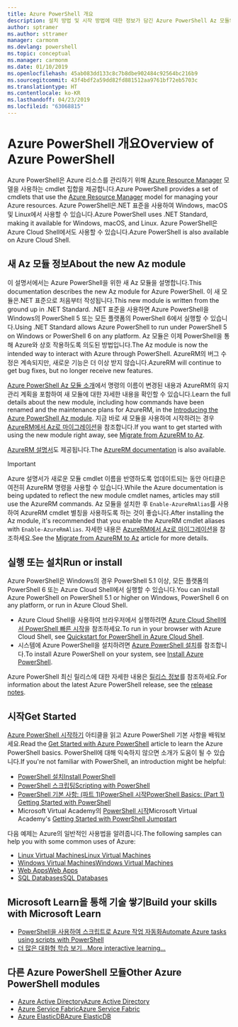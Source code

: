 ```yaml
---
title: Azure PowerShell 개요
description: 설치 방법 및 시작 방법에 대한 정보가 담긴 Azure PowerShell Az 모듈의 개요입니다.
author: sptramer
ms.author: sttramer
manager: carmonm
ms.devlang: powershell
ms.topic: conceptual
ms.manager: carmonm
ms.date: 01/10/2019
ms.openlocfilehash: 45ab083dd133c8c7b8dbe902484c92564bc216b9
ms.sourcegitcommit: 43f4bdf2a59dd82fd881512aa9761bf72eb5703c
ms.translationtype: HT
ms.contentlocale: ko-KR
ms.lasthandoff: 04/23/2019
ms.locfileid: "63068815"
---
```

# <a name="overview-of-azure-powershell"></a><span data-ttu-id="857a2-103">Azure PowerShell 개요</span><span class="sxs-lookup"><span data-stu-id="857a2-103">Overview of Azure PowerShell</span></span>

<span data-ttu-id="857a2-104">Azure PowerShell은 Azure 리소스를 관리하기 위해 [Azure Resource Manager](/azure/azure-resource-manager/resource-group-overview) 모델을 사용하는 cmdlet 집합을 제공합니다.</span><span class="sxs-lookup"><span data-stu-id="857a2-104">Azure PowerShell provides a set of cmdlets that use the [Azure Resource Manager](/azure/azure-resource-manager/resource-group-overview) model for managing your Azure resources.</span></span> <span data-ttu-id="857a2-105">Azure PowerShell은.NET 표준을 사용하여 Windows, macOS 및 Linux에서 사용할 수 있습니다.</span><span class="sxs-lookup"><span data-stu-id="857a2-105">Azure PowerShell uses .NET Standard, making it available for Windows, macOS, and Linux.</span></span>
<span data-ttu-id="857a2-106">Azure PowerShell은 Azure Cloud Shell에서도 사용할 수 있습니다.</span><span class="sxs-lookup"><span data-stu-id="857a2-106">Azure PowerShell is also available on Azure Cloud Shell.</span></span>

## <a name="about-the-new-az-module"></a><span data-ttu-id="857a2-107">새 Az 모듈 정보</span><span class="sxs-lookup"><span data-stu-id="857a2-107">About the new Az module</span></span>

<span data-ttu-id="857a2-108">이 설명서에서는 Azure PowerShell을 위한 새 Az 모듈을 설명합니다.</span><span class="sxs-lookup"><span data-stu-id="857a2-108">This documentation describes the new Az module for Azure PowerShell.</span></span> <span data-ttu-id="857a2-109">이 새 모듈은.NET 표준으로 처음부터 작성됩니다.</span><span class="sxs-lookup"><span data-stu-id="857a2-109">This new module is written from the ground up in .NET Standard.</span></span> <span data-ttu-id="857a2-110">.NET 표준을 사용하면 Azure PowerShell을 Windows의 PowerShell 5 또는 모든 플랫폼의 PowerShell 6에서 실행할 수 있습니다.</span><span class="sxs-lookup"><span data-stu-id="857a2-110">Using .NET Standard allows Azure PowerShell to run under PowerShell 5 on Windows or PowerShell 6 on any platform.</span></span> <span data-ttu-id="857a2-111">Az 모듈은 이제 PowerShell을 통해 Azure와 상호 작용하도록 의도된 방법입니다.</span><span class="sxs-lookup"><span data-stu-id="857a2-111">The Az module is now the intended way to interact with Azure through PowerShell.</span></span>
<span data-ttu-id="857a2-112">AzureRM의 버그 수정은 계속되지만, 새로운 기능은 더 이상 받지 않습니다.</span><span class="sxs-lookup"><span data-stu-id="857a2-112">AzureRM will continue to get bug fixes, but no longer receive new features.</span></span>

<span data-ttu-id="857a2-113">[Azure PowerShell Az 모듈 소개](new-azureps-module-az.md)에서 명령의 이름이 변경된 내용과 AzureRM의 유지 관리 계획을 포함하여 새 모듈에 대한 자세한 내용을 확인할 수 있습니다.</span><span class="sxs-lookup"><span data-stu-id="857a2-113">Learn the full details about the new module, including how commands have been renamed and the maintenance plans for AzureRM, in the [Introducing the Azure PowerShell Az module](new-azureps-module-az.md).</span></span> <span data-ttu-id="857a2-114">지금 바로 새 모듈을 사용하여 시작하려는 경우 [AzureRM에서 Az로 마이그레이션](migrate-from-azurerm-to-az.md)을 참조합니다.</span><span class="sxs-lookup"><span data-stu-id="857a2-114">If you want to get started with using the new module right away, see [Migrate from AzureRM to Az](migrate-from-azurerm-to-az.md).</span></span>

<span data-ttu-id="857a2-115">[AzureRM 설명서](/powershell/azure/azurerm)도 제공됩니다.</span><span class="sxs-lookup"><span data-stu-id="857a2-115">The [AzureRM documentation](/powershell/azure/azurerm) is also available.</span></span>

> [!IMPORTANT]
>
> <span data-ttu-id="857a2-116">Azure 설명서가 새로운 모듈 cmdlet 이름을 반영하도록 업데이트되는 동안 아티클은 여전히 AzureRM 명령을 사용할 수 있습니다.</span><span class="sxs-lookup"><span data-stu-id="857a2-116">While the Azure documentation is being updated to reflect the new module cmdlet names, articles may still use the AzureRM commands.</span></span> <span data-ttu-id="857a2-117">Az 모듈을 설치한 후 `Enable-AzureRmAlias`를 사용하여 AzureRM cmdlet 별칭을 사용하도록 하는 것이 좋습니다.</span><span class="sxs-lookup"><span data-stu-id="857a2-117">After installing the Az module, it's recommended that you enable the AzureRM cmdlet aliases with `Enable-AzureRmAlias`.</span></span> <span data-ttu-id="857a2-118">자세한 내용은 [AzureRM에서 Az로 마이그레이션](migrate-from-azurerm-to-az.md)을 참조하세요.</span><span class="sxs-lookup"><span data-stu-id="857a2-118">See the [Migrate from AzureRM to Az](migrate-from-azurerm-to-az.md) article for more details.</span></span>

## <a name="run-or-install"></a><span data-ttu-id="857a2-119">실행 또는 설치</span><span class="sxs-lookup"><span data-stu-id="857a2-119">Run or install</span></span>

<span data-ttu-id="857a2-120">Azure PowerShell은 Windows의 경우 PowerShell 5.1 이상, 모든 플랫폼의 PowerShell 6 또는 Azure Cloud Shell에서 실행할 수 있습니다.</span><span class="sxs-lookup"><span data-stu-id="857a2-120">You can install Azure PowerShell on PowerShell 5.1 or higher on Windows, PowerShell 6 on any platform, or run in Azure Cloud Shell.</span></span>

* <span data-ttu-id="857a2-121">Azure Cloud Shell을 사용하여 브라우저에서 실행하려면 [Azure Cloud Shell에서 PowerShell 빠른 시작](/azure/cloud-shell/quickstart-powershell)을 참조하세요.</span><span class="sxs-lookup"><span data-stu-id="857a2-121">To run in your browser with Azure Cloud Shell, see [Quickstart for PowerShell in Azure Cloud Shell](/azure/cloud-shell/quickstart-powershell).</span></span>
* <span data-ttu-id="857a2-122">시스템에 Azure PowerShell을 설치하려면 [Azure PowerShell 설치](install-az-ps.md)를 참조합니다.</span><span class="sxs-lookup"><span data-stu-id="857a2-122">To install Azure PowerShell on your system, see [Install Azure PowerShell](install-az-ps.md).</span></span>

<span data-ttu-id="857a2-123">Azure PowerShell 최신 릴리스에 대한 자세한 내용은 [릴리스 정보](release-notes-azureps.md)를 참조하세요.</span><span class="sxs-lookup"><span data-stu-id="857a2-123">For information about the latest Azure PowerShell release, see the [release notes](release-notes-azureps.md).</span></span>

## <a name="get-started"></a><span data-ttu-id="857a2-124">시작</span><span class="sxs-lookup"><span data-stu-id="857a2-124">Get Started</span></span>

<span data-ttu-id="857a2-125">[Azure PowerShell 시작하기](get-started-azureps.md) 아티클을 읽고 Azure PowerShell 기본 사항을 배워보세요.</span><span class="sxs-lookup"><span data-stu-id="857a2-125">Read the [Get Started with Azure PowerShell](get-started-azureps.md) article to learn the Azure PowerShell basics.</span></span> <span data-ttu-id="857a2-126">PowerShell에 대해 익숙하지 않으면 소개가 도움이 될 수 있습니다.</span><span class="sxs-lookup"><span data-stu-id="857a2-126">If you're not familiar with PowerShell, an introduction might be helpful:</span></span>

* [<span data-ttu-id="857a2-127">PowerShell 설치</span><span class="sxs-lookup"><span data-stu-id="857a2-127">Install PowerShell</span></span>](/powershell/scripting/install/installing-powershell)
* [<span data-ttu-id="857a2-128">PowerShell 스크립팅</span><span class="sxs-lookup"><span data-stu-id="857a2-128">Scripting with PowerShell</span></span>](/powershell/scripting/powershell-scripting)
* [<span data-ttu-id="857a2-129">PowerShell 기본 사항: (파트 1)PowerShell 시작</span><span class="sxs-lookup"><span data-stu-id="857a2-129">PowerShell Basics: (Part 1) Getting Started with PowerShell</span></span>](https://channel9.msdn.com/Blogs/Taste-of-Premier/PowerShellBasicsPart1)
* <span data-ttu-id="857a2-130">Microsoft Virtual Academy의 [PowerShell 시작](https://mva.microsoft.com/liveevents/powershell-jumpstart)</span><span class="sxs-lookup"><span data-stu-id="857a2-130">Microsoft Virtual Academy's [Getting Started with PowerShell Jumpstart](https://mva.microsoft.com/liveevents/powershell-jumpstart)</span></span>

<span data-ttu-id="857a2-131">다음 예제는 Azure의 일반적인 사용법을 알려줍니다.</span><span class="sxs-lookup"><span data-stu-id="857a2-131">The following samples can help you with some common uses of Azure:</span></span>

* [<span data-ttu-id="857a2-132">Linux Virtual Machines</span><span class="sxs-lookup"><span data-stu-id="857a2-132">Linux Virtual Machines</span></span>](/azure/virtual-machines/virtual-machines-linux-powershell-samples?toc=/powershell/azure/toc.json)
* [<span data-ttu-id="857a2-133">Windows Virtual Machines</span><span class="sxs-lookup"><span data-stu-id="857a2-133">Windows Virtual Machines</span></span>](/azure/virtual-machines/virtual-machines-windows-powershell-samples?toc=/powershell/azure/toc.json)
* [<span data-ttu-id="857a2-134">Web Apps</span><span class="sxs-lookup"><span data-stu-id="857a2-134">Web Apps</span></span>](/azure/app-service-web/app-service-powershell-samples?toc=/powershell/azure/toc.json)
* [<span data-ttu-id="857a2-135">SQL Databases</span><span class="sxs-lookup"><span data-stu-id="857a2-135">SQL Databases</span></span>](/azure/sql-database/sql-database-powershell-samples?toc=/powershell/azure/toc.json)

## <a name="build-your-skills-with-microsoft-learn"></a><span data-ttu-id="857a2-136">Microsoft Learn을 통해 기술 쌓기</span><span class="sxs-lookup"><span data-stu-id="857a2-136">Build your skills with Microsoft Learn</span></span>

- [<span data-ttu-id="857a2-137">PowerShell을 사용하여 스크립트로 Azure 작업 자동화</span><span class="sxs-lookup"><span data-stu-id="857a2-137">Automate Azure tasks using scripts with PowerShell</span></span>](/learn/modules/automate-azure-tasks-with-powershell/)
- [<span data-ttu-id="857a2-138">더 많은 대화형 학습 보기...</span><span class="sxs-lookup"><span data-stu-id="857a2-138">More interactive learning...</span></span>](/learn/browse/?term=powershell)

## <a name="other-azure-powershell-modules"></a><span data-ttu-id="857a2-139">다른 Azure PowerShell 모듈</span><span class="sxs-lookup"><span data-stu-id="857a2-139">Other Azure PowerShell modules</span></span>

* [<span data-ttu-id="857a2-140">Azure Active Directory</span><span class="sxs-lookup"><span data-stu-id="857a2-140">Azure Active Directory</span></span>](/powershell/azure/active-directory/)
* [<span data-ttu-id="857a2-141">Azure Service Fabric</span><span class="sxs-lookup"><span data-stu-id="857a2-141">Azure Service Fabric</span></span>](/powershell/azure/service-fabric/)
* [<span data-ttu-id="857a2-142">Azure ElasticDB</span><span class="sxs-lookup"><span data-stu-id="857a2-142">Azure ElasticDB</span></span>](/powershell/azure/elasticdbjobs/)
